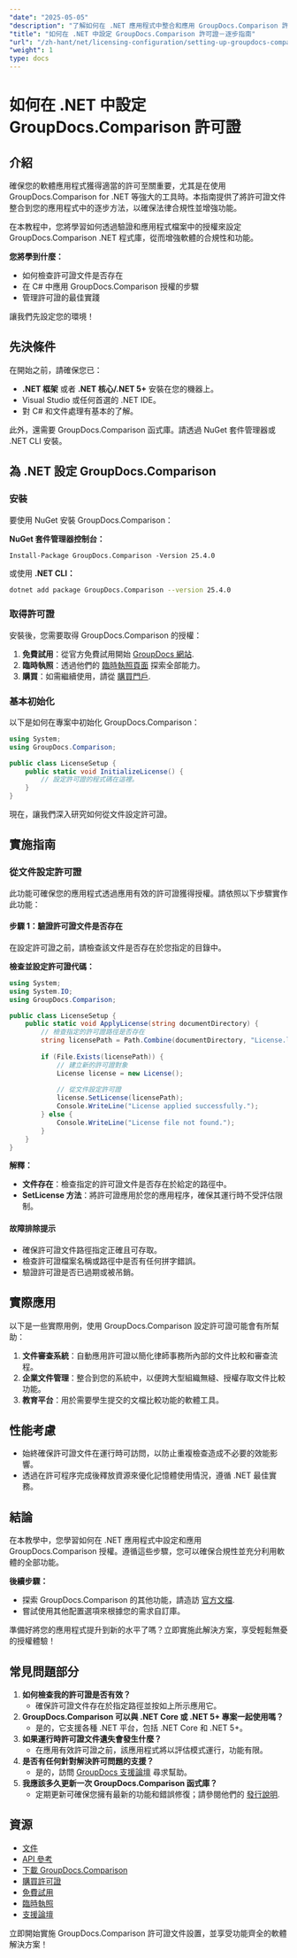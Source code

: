 ```yaml
---
"date": "2025-05-05"
"description": "了解如何在 .NET 應用程式中整合和應用 GroupDocs.Comparison 許可證文件，以實現無縫的軟體合規性和功能。"
"title": "如何在 .NET 中設定 GroupDocs.Comparison 許可證－逐步指南"
"url": "/zh-hant/net/licensing-configuration/setting-up-groupdocs-comparison-license-net/"
"weight": 1
type: docs
---
```

# 如何在 .NET 中設定 GroupDocs.Comparison 許可證

## 介紹

確保您的軟體應用程式獲得適當的許可至關重要，尤其是在使用 GroupDocs.Comparison for .NET 等強大的工具時。本指南提供了將許可證文件整合到您的應用程式中的逐步方法，以確保法律合規性並增強功能。

在本教程中，您將學習如何透過驗證和應用程式檔案中的授權來設定 GroupDocs.Comparison .NET 程式庫，從而增強軟體的合規性和功能。

**您將學到什麼：**
- 如何檢查許可證文件是否存在
- 在 C# 中應用 GroupDocs.Comparison 授權的步驟
- 管理許可證的最佳實踐

讓我們先設定您的環境！

## 先決條件

在開始之前，請確保您已：
- **.NET 框架** 或者 **.NET 核心/.NET 5+** 安裝在您的機器上。
- Visual Studio 或任何首選的 .NET IDE。
- 對 C# 和文件處理有基本的了解。

此外，還需要 GroupDocs.Comparison 函式庫。請透過 NuGet 套件管理器或 .NET CLI 安裝。

## 為 .NET 設定 GroupDocs.Comparison

### 安裝

要使用 NuGet 安裝 GroupDocs.Comparison：

**NuGet 套件管理器控制台：**
```shell
Install-Package GroupDocs.Comparison -Version 25.4.0
```
或使用 **.NET CLI：**
```bash
dotnet add package GroupDocs.Comparison --version 25.4.0
```

### 取得許可證

安裝後，您需要取得 GroupDocs.Comparison 的授權：
1. **免費試用**：從官方免費試用開始 [GroupDocs 網站](https://releases。groupdocs.com/comparison/net/).
2. **臨時執照**：透過他們的 [臨時執照頁面](https://purchase.groupdocs.com/temporary-license/) 探索全部能力。
3. **購買**：如需繼續使用，請從 [購買門戶](https://purchase。groupdocs.com/buy).

### 基本初始化

以下是如何在專案中初始化 GroupDocs.Comparison：

```csharp
using System;
using GroupDocs.Comparison;

public class LicenseSetup {
    public static void InitializeLicense() {
        // 設定許可證的程式碼在這裡。
    }
}
```

現在，讓我們深入研究如何從文件設定許可證。

## 實施指南

### 從文件設定許可證

此功能可確保您的應用程式透過應用有效的許可證獲得授權。請依照以下步驟實作此功能：

#### 步驟 1：驗證許可證文件是否存在

在設定許可證之前，請檢查該文件是否存在於您指定的目錄中。

**檢查並設定許可證代碼：**
```csharp
using System;
using System.IO;
using GroupDocs.Comparison;

public class LicenseSetup {
    public static void ApplyLicense(string documentDirectory) {
        // 檢查指定的許可證路徑是否存在
        string licensePath = Path.Combine(documentDirectory, "License.lic");
        
        if (File.Exists(licensePath)) {
            // 建立新的許可證對象
            License license = new License();
            
            // 從文件設定許可證
            license.SetLicense(licensePath);
            Console.WriteLine("License applied successfully.");
        } else {
            Console.WriteLine("License file not found.");
        }
    }
}
```

**解釋：**
- **文件存在**：檢查指定的許可證文件是否存在於給定的路徑中。
- **SetLicense 方法**：將許可證應用於您的應用程序，確保其運行時不受評估限制。

#### 故障排除提示

- 確保許可證文件路徑指定正確且可存取。
- 檢查許可證檔案名稱或路徑中是否有任何拼字錯誤。
- 驗證許可證是否已過期或被吊銷。

## 實際應用

以下是一些實際用例，使用 GroupDocs.Comparison 設定許可證可能會有所幫助：
1. **文件審查系統**：自動應用許可證以簡化律師事務所內部的文件比較和審查流程。
2. **企業文件管理**：整合到您的系統中，以便跨大型組織無縫、授權存取文件比較功能。
3. **教育平台**：用於需要學生提交的文檔比較功能的軟體工具。

## 性能考慮

- 始終確保許可證文件在運行時可訪問，以防止重複檢查造成不必要的效能影響。
- 透過在許可程序完成後釋放資源來優化記憶體使用情況，遵循 .NET 最佳實務。

## 結論

在本教學中，您學習如何在 .NET 應用程式中設定和應用 GroupDocs.Comparison 授權。遵循這些步驟，您可以確保合規性並充分利用軟體的全部功能。 

**後續步驟：**
- 探索 GroupDocs.Comparison 的其他功能，請造訪 [官方文檔](https://docs。groupdocs.com/comparison/net/).
- 嘗試使用其他配置選項來根據您的需求自訂庫。

準備好將您的應用程式提升到新的水平了嗎？立即實施此解決方案，享受輕鬆無憂的授權體驗！

## 常見問題部分

1. **如何檢查我的許可證是否有效？**
   - 確保許可證文件存在於指定路徑並按如上所示應用它。
2. **GroupDocs.Comparison 可以與 .NET Core 或 .NET 5+ 專案一起使用嗎？**
   - 是的，它支援各種 .NET 平台，包括 .NET Core 和 .NET 5+。
3. **如果運行時許可證文件遺失會發生什麼？**
   - 在應用有效許可證之前，該應用程式將以評估模式運行，功能有限。
4. **是否有任何針對解決許可問題的支援？**
   - 是的，訪問 [GroupDocs 支援論壇](https://forum.groupdocs.com/c/comparison/) 尋求幫助。
5. **我應該多久更新一次 GroupDocs.Comparison 函式庫？**
   - 定期更新可確保您擁有最新的功能和錯誤修復；請參閱他們的 [發行說明](https://releases。groupdocs.com/comparison/net/).

## 資源
- [文件](https://docs.groupdocs.com/comparison/net/)
- [API 參考](https://reference.groupdocs.com/comparison/net/)
- [下載 GroupDocs.Comparison](https://releases.groupdocs.com/comparison/net/)
- [購買許可證](https://purchase.groupdocs.com/buy)
- [免費試用](https://releases.groupdocs.com/comparison/net/)
- [臨時執照](https://purchase.groupdocs.com/temporary-license/)
- [支援論壇](https://forum.groupdocs.com/c/comparison/)

立即開始實施 GroupDocs.Comparison 許可證文件設置，並享受功能齊全的軟體解決方案！